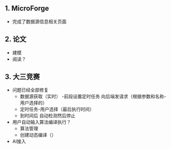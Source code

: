 ## 1. MicroForge
* 完成了数据源信息相关页面


## 2. 论文
* 建模
* 阅读？


## 3. 大三竞赛
* 问题已经全部修复
  * 数据源获取（实时） -前段设置定时任务 向后端发请求（根据参数和名称-用户选择的） 
  * 定时任务-用户选择（最后执行时间）
  * 到时间后 自动检测然后停止
* 用户自动输入算法编译执行？
  * 算法管理
  * 创建动态编译（）
* AI接入